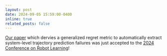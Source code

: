 ```yaml
---
layout: post
date: 2024-09-05 15:59:00-0400
inline: true
related_posts: false
---
```


[Our paper](https://cmu-intentlab.github.io/not-all-errors/) which dervies a generalized regret metric to automatically extract system-level trajectory prediction failures was just accepted to the [2024 Conference on Robot Learning](https://www.corl.org/)!
